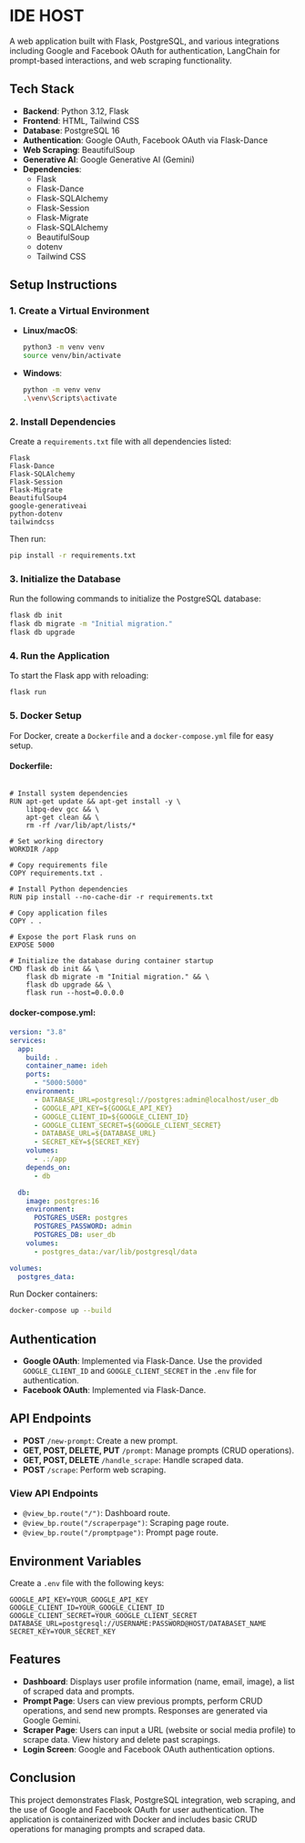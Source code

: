 
# IDE HOST

A web application built with Flask, PostgreSQL, and various integrations including Google and Facebook OAuth for authentication, LangChain for prompt-based interactions, and web scraping functionality.

## Tech Stack

- **Backend**: Python 3.12, Flask
- **Frontend**: HTML, Tailwind CSS
- **Database**: PostgreSQL 16
- **Authentication**: Google OAuth, Facebook OAuth via Flask-Dance
- **Web Scraping**: BeautifulSoup
- **Generative AI**: Google Generative AI (Gemini)
- **Dependencies**:
  - Flask
  - Flask-Dance
  - Flask-SQLAlchemy
  - Flask-Session
  - Flask-Migrate
  - Flask-SQLAlchemy
  - BeautifulSoup
  - dotenv
  - Tailwind CSS

## Setup Instructions

### 1. Create a Virtual Environment
- **Linux/macOS**:
  ```bash
  python3 -m venv venv
  source venv/bin/activate
  ```

- **Windows**:
  ```bash
  python -m venv venv
  .\venv\Scripts\activate
  ```

### 2. Install Dependencies

Create a `requirements.txt` file with all dependencies listed:
```
Flask
Flask-Dance
Flask-SQLAlchemy
Flask-Session
Flask-Migrate
BeautifulSoup4
google-generativeai
python-dotenv
tailwindcss
```

Then run:
```bash
pip install -r requirements.txt
```

### 3. Initialize the Database
Run the following commands to initialize the PostgreSQL database:

```bash
flask db init
flask db migrate -m "Initial migration."
flask db upgrade
```

### 4. Run the Application

To start the Flask app with reloading:
```bash
flask run
```

### 5. Docker Setup
For Docker, create a `Dockerfile` and a `docker-compose.yml` file for easy setup.

#### Dockerfile:
```FROM python:3.12-slim

# Install system dependencies
RUN apt-get update && apt-get install -y \
    libpq-dev gcc && \
    apt-get clean && \
    rm -rf /var/lib/apt/lists/*

# Set working directory
WORKDIR /app

# Copy requirements file
COPY requirements.txt .

# Install Python dependencies
RUN pip install --no-cache-dir -r requirements.txt

# Copy application files
COPY . .

# Expose the port Flask runs on
EXPOSE 5000

# Initialize the database during container startup
CMD flask db init && \
    flask db migrate -m "Initial migration." && \
    flask db upgrade && \
    flask run --host=0.0.0.0

```

#### docker-compose.yml:
```yaml
version: "3.8"
services:
  app:
    build: .
    container_name: ideh
    ports:
      - "5000:5000"
    environment:
      - DATABASE_URL=postgresql://postgres:admin@localhost/user_db
      - GOOGLE_API_KEY=${GOOGLE_API_KEY}
      - GOOGLE_CLIENT_ID=${GOOGLE_CLIENT_ID}
      - GOOGLE_CLIENT_SECRET=${GOOGLE_CLIENT_SECRET}
      - DATABASE_URL=${DATABASE_URL}
      - SECRET_KEY=${SECRET_KEY}
    volumes:
      - .:/app
    depends_on:
      - db

  db:
    image: postgres:16
    environment:
      POSTGRES_USER: postgres
      POSTGRES_PASSWORD: admin
      POSTGRES_DB: user_db
    volumes:
      - postgres_data:/var/lib/postgresql/data

volumes:
  postgres_data:

```

Run Docker containers:
```bash
docker-compose up --build
```

## Authentication

- **Google OAuth**: Implemented via Flask-Dance. Use the provided `GOOGLE_CLIENT_ID` and `GOOGLE_CLIENT_SECRET` in the `.env` file for authentication.
- **Facebook OAuth**: Implemented via Flask-Dance.

## API Endpoints

- **POST** `/new-prompt`: Create a new prompt.
- **GET, POST, DELETE, PUT** `/prompt`: Manage prompts (CRUD operations).
- **GET, POST, DELETE** `/handle_scrape`: Handle scraped data.
- **POST** `/scrape`: Perform web scraping.

### View API Endpoints

- `@view_bp.route("/")`: Dashboard route.
- `@view_bp.route("/scraperpage")`: Scraping page route.
- `@view_bp.route("/promptpage")`: Prompt page route.

## Environment Variables

Create a `.env` file with the following keys:

```env
GOOGLE_API_KEY=YOUR_GOOGLE_API_KEY
GOOGLE_CLIENT_ID=YOUR_GOOGLE_CLIENT_ID
GOOGLE_CLIENT_SECRET=YOUR_GOOGLE_CLIENT_SECRET
DATABASE_URL=postgresql://USERNAME:PASSWORD@HOST/DATABASET_NAME
SECRET_KEY=YOUR_SECRET_KEY
```

## Features

- **Dashboard**: Displays user profile information (name, email, image), a list of scraped data and prompts.
- **Prompt Page**: Users can view previous prompts, perform CRUD operations, and send new prompts. Responses are generated via Google Gemini.
- **Scraper Page**: Users can input a URL (website or social media profile) to scrape data. View history and delete past scrapings.
- **Login Screen**: Google and Facebook OAuth authentication options.

## Conclusion

This project demonstrates Flask, PostgreSQL integration, web scraping, and the use of Google and Facebook OAuth for user authentication. The application is containerized with Docker and includes basic CRUD operations for managing prompts and scraped data.